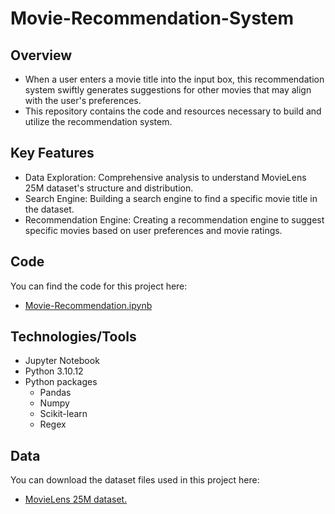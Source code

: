 # Movie-Recommendation-System

## Overview

- When a user enters a movie title into the input box, this recommendation system swiftly generates suggestions for other movies that may align with the user's preferences.
- This repository contains the code and resources necessary to build and utilize the recommendation system.

## Key Features

* Data Exploration: Comprehensive analysis to understand MovieLens 25M dataset's structure and distribution.
* Search Engine: Building a search engine to find a specific movie title in the dataset. 
* Recommendation Engine: Creating a recommendation engine to suggest specific movies based on user preferences and movie ratings.

## Code

You can find the code for this project here:
- [Movie-Recommendation.ipynb](https://github.com/LasithaAmarasinghe/Movie-Recommendation/blob/main/Movie%20Recommendation.ipynb)
  
## Technologies/Tools 

* Jupyter Notebook
* Python 3.10.12
* Python packages
  * Pandas
  * Numpy
  * Scikit-learn
  * Regex 

## Data

You can download the dataset files used in this project here:
* [MovieLens 25M dataset.](https://grouplens.org/datasets/movielens/25m/)
